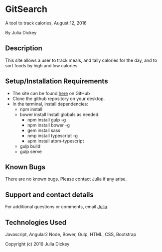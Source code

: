 # GitSearch
A tool to track calories, August 12, 2016

By Julia Dickey

## Description

This site allows a user to track meals, and tally calories for the day, and to sort foods by high and low calories.

## Setup/Installation Requirements

* The site can be found [here](https://github.com/JuliaDickey/JS-Wk2-MealTracker.git) on GitHub
* Clone the github repository on your desktop.
* In the terminal, install dependencies:
  - npm install
  - bower install
    Install globals as needed:
      - npm install gulp -g
      - npm install bower -g
      - gem install sass
      - nmp install typescript -g
      - apm install atom-typescript
  - gulp build
  - gulp serve

## Known Bugs

There are no known bugs. Please contact Julia if any arise.

## Support and contact details

For additional questions or comments, email [Julia](mailto:info@gmail.com).

## Technologies Used

Javascript, Angular2 Node, Bower, Gulp, HTML, CSS, Bootstrap

Copyright (c) 2016 Julia Dickey
